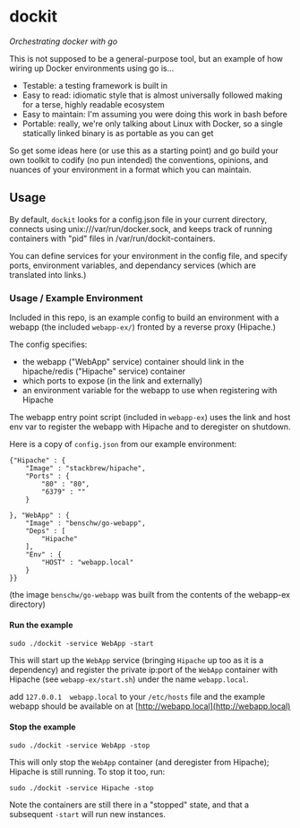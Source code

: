 # dockit

_Orchestrating docker with go_

This is not supposed to be a general-purpose tool, but an example of how wiring up Docker environments using go is...

- Testable: a testing framework is built in
- Easy to read: idiomatic style that is almost universally followed making for a terse, highly readable ecosystem
- Easy to maintain: I'm assuming you were doing this work in bash before
- Portable: really, we're only talking about Linux with Docker, so a single statically linked binary is as portable as you can get

So get some ideas here (or use this as a starting point) and go build your own toolkit to codify (no pun intended) the conventions, opinions, 
and nuances of your environment in a format which you can maintain.

## Usage

By default, `dockit` looks for a config.json file in your current directory, connects using unix:///var/run/docker.sock, and keeps track
of running containers with "pid" files in /var/run/dockit-containers.

You can define services for your environment in the config file, and specify ports, environment variables, and dependancy services 
(which are translated into links.)

### Usage / Example Environment

Included in this repo, is an example config to build an environment with a webapp (the included `webapp-ex/`) fronted by a reverse proxy (Hipache.)


The config specifies: 

- the webapp ("WebApp" service) container should link in the hipache/redis ("Hipache" service) container 
- which ports to expose (in the link and externally)
- an environment variable for the webapp to use when registering with Hipache

The webapp entry point script (included in `webapp-ex`) uses the link and host env var to register the webapp with Hipache and to deregister on shutdown.

Here is a copy of `config.json` from our example environment:

	{"Hipache" : {
		"Image" : "stackbrew/hipache",
		"Ports" : {
			"80" : "80",
			"6379" : ""
		}
		
	}, "WebApp" : {
		"Image" : "benschw/go-webapp",
		"Deps" : [
			"Hipache"
		],
		"Env" : {
			"HOST" : "webapp.local"
		}
	}}

(the image `benschw/go-webapp` was built from the contents of the webapp-ex directory)

#### Run the example

	sudo ./dockit -service WebApp -start

This will start up the `WebApp` service (bringing `Hipache` up too as it is a dependency) and register the private ip:port of 
the `WebApp` container with Hipache (see `webapp-ex/start.sh`) under the name `webapp.local`.

add `127.0.0.1  webapp.local` to your `/etc/hosts` file and the example webapp should be available on at [http://webapp.local](http://webapp.local)


#### Stop the example

	sudo ./dockit -service WebApp -stop

This will only stop the `WebApp` container (and deregister from Hipache); Hipache is still running. To stop it too, run:

	sudo ./dockit -service Hipache -stop

Note the containers are still there in a "stopped" state, and that a subsequent `-start` will run new instances.
